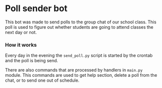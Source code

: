 # Poll sender bot
This bot was made to send polls to the group chat of our school class.
This poll is used to figure out whether students are going to attend classes 
the next day or not.

### How it works
Every day in the evening the `send_poll.py` script is started 
by the crontab and the poll is being send. 

There are also commands that are processed 
by handlers in `main.py` module. This commands are used
to get help section, delete a poll from the chat, or to send one out of schedule.
